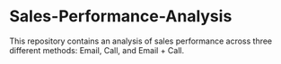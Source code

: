 # Sales-Performance-Analysis
This repository contains an analysis of sales performance across three different methods: Email, Call, and Email + Call.
